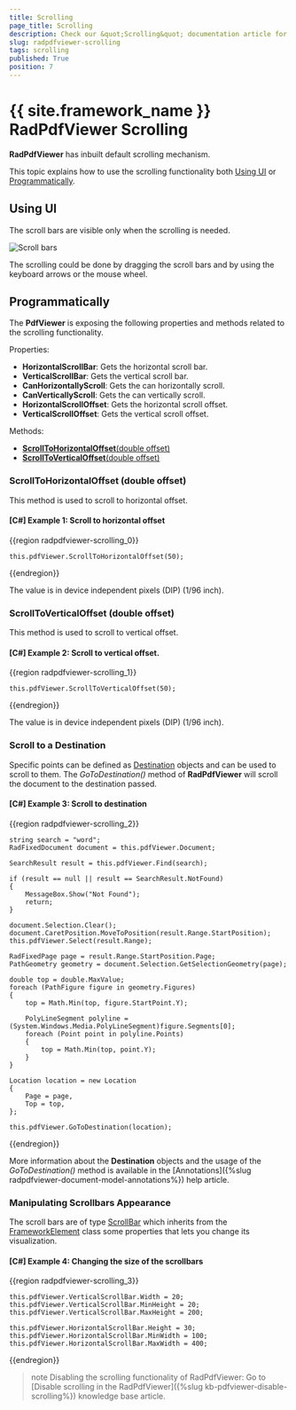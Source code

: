 ```yaml
---
title: Scrolling
page_title: Scrolling
description: Check our &quot;Scrolling&quot; documentation article for the RadPdfViewer {{ site.framework_name }} control.
slug: radpdfviewer-scrolling
tags: scrolling
published: True
position: 7
---
```


# {{ site.framework_name }} RadPdfViewer Scrolling

**RadPdfViewer** has inbuilt default scrolling mechanism. 

This topic explains how to use the scrolling functionality both [Using UI](#using-ui) or [Programmatically](#programmatically).

## Using UI

The scroll bars are visible only when the scrolling is needed.

![Scroll bars](images/RadPdfViewer_Scrolling_01.png) 

The scrolling could be done by dragging the scroll bars and by using the keyboard arrows or the mouse wheel.

## Programmatically 

The **PdfViewer** is exposing the following properties and methods related to the scrolling functionality.

Properties:
* **HorizontalScrollBar**: Gets the horizontal scroll bar.
* **VerticalScrollBar**: Gets the vertical scroll bar.
* **CanHorizontallyScroll**: Gets the can horizontally scroll.
* **CanVerticallyScroll**: Gets the can vertically scroll.
* **HorizontalScrollOffset**: Gets the horizontal scroll offset.
* **VerticalScrollOffset**: Gets the vertical scroll offset.

Methods:
* [**ScrollToHorizontalOffset**(double offset)](#scrolltohorizontaloffset-double-offset)
* [**ScrollToVerticalOffset**(double offset)](#scrolltoverticaloffset-double-offset)

### ScrollToHorizontalOffset (double offset)

This method is used to scroll to horizontal offset.

#### [C#] Example 1: Scroll to horizontal offset
{{region radpdfviewer-scrolling_0}}

    this.pdfViewer.ScrollToHorizontalOffset(50);
{{endregion}}

The value is in device independent pixels (DIP) (1/96 inch).

### ScrollToVerticalOffset (double offset)

This method is used to scroll to vertical offset. 

#### [C#] Example 2: Scroll to vertical offset.
{{region radpdfviewer-scrolling_1}}

    this.pdfViewer.ScrollToVerticalOffset(50);
{{endregion}}

The value is in device independent pixels (DIP) (1/96 inch).

### Scroll to a Destination

Specific points can be defined as [Destination](https://docs.telerik.com/devtools/wpf/api/telerik.windows.documents.fixed.model.navigation.destination) objects and can be used to scroll to them. The _GoToDestination()_ method of **RadPdfViewer** will scroll the document to the destination passed.

#### [C#] Example 3: Scroll to destination
{{region radpdfviewer-scrolling_2}}

    string search = "word";
    RadFixedDocument document = this.pdfViewer.Document;

    SearchResult result = this.pdfViewer.Find(search);

    if (result == null || result == SearchResult.NotFound)
    {
        MessageBox.Show("Not Found");
        return;
    }

    document.Selection.Clear();
    document.CaretPosition.MoveToPosition(result.Range.StartPosition);
    this.pdfViewer.Select(result.Range);

    RadFixedPage page = result.Range.StartPosition.Page;
    PathGeometry geometry = document.Selection.GetSelectionGeometry(page);

    double top = double.MaxValue;
    foreach (PathFigure figure in geometry.Figures)
    {
        top = Math.Min(top, figure.StartPoint.Y);

        PolyLineSegment polyline = (System.Windows.Media.PolyLineSegment)figure.Segments[0];
        foreach (Point point in polyline.Points)
        {
            top = Math.Min(top, point.Y);
        }
    }

    Location location = new Location
    {
        Page = page,
        Top = top,
    };

    this.pdfViewer.GoToDestination(location);
{{endregion}}

More information about the **Destination** objects and the usage of the _GoToDestination()_ method is available in the [Annotations]({%slug radpdfviewer-document-model-annotations%}) help article.

### Manipulating Scrollbars Appearance

The scroll bars are of type [ScrollBar](https://docs.microsoft.com/en-us/dotnet/api/system.windows.controls.primitives.scrollbar?view=netcore-3.1) which inherits from the [FrameworkElement](https://docs.microsoft.com/en-us/dotnet/api/system.windows.frameworkelement?view=netcore-3.1) class some properties that lets you change its visualization.

#### [C#] Example 4: Changing the size of the scrollbars
{{region radpdfviewer-scrolling_3}}

    this.pdfViewer.VerticalScrollBar.Width = 20;
    this.pdfViewer.VerticalScrollBar.MinHeight = 20;
    this.pdfViewer.VerticalScrollBar.MaxHeight = 200;

    this.pdfViewer.HorizontalScrollBar.Height = 30;
    this.pdfViewer.HorizontalScrollBar.MinWidth = 100;
    this.pdfViewer.HorizontalScrollBar.MaxWidth = 400;
{{endregion}}

>note Disabling the scrolling functionality of RadPdfViewer: Go to [Disable scrolling in the RadPdfViewer]({%slug kb-pdfviewer-disable-scrolling%}) knowledge base article. 
